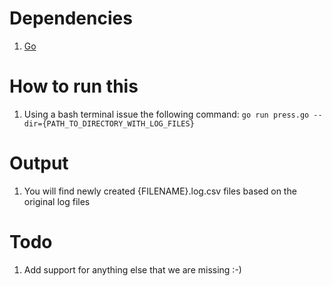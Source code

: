 Dependencies
============

1. [Go](https://golang.org/ "Go Programming Language")


How to run this
===============

1. Using a bash terminal issue the following command: ```go run press.go --dir={PATH_TO_DIRECTORY_WITH_LOG_FILES}```

Output
======

1. You will find newly created {FILENAME}.log.csv files based on the original log files

Todo
====

1. Add support for anything else that we are missing :-)
